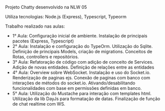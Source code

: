 Projeto Chatty desenvolvido na NLW 05

Utiliza tecnologias: Node.js (Express), Typescript,  Typeorm


Trabalho realizado nas aulas:
- 1° Aula: Configuração inicial de ambiente. Instalação de principais pacotes (Express, Typescript)
- 2° Aula: Instalação e configuração do TypeOrm. Utilização do Sqlite. Definição de principais Models, criação de migrations. Conceitos de Rotas, controllers e repositórios.
- 3° Aula: Refatoração de código com adição de conceito de Services. Adição de novas entidades. Definição de relações entre as entidades
- 4° Aula: Overview sobre WebSocket. Instalação e uso do Socket.io. Renderização de paginas ejs. Conexão de paginas com banco com interações de métodos do socket.io. Ativando/desabilitando funcionalidades com base em permissões definidas em banco.
- 5° Aula: Utilização do Mustache para interação com templates html. Utilização da lib DayJs para formatação de datas. Finalização de função de chat realtime com WS.
